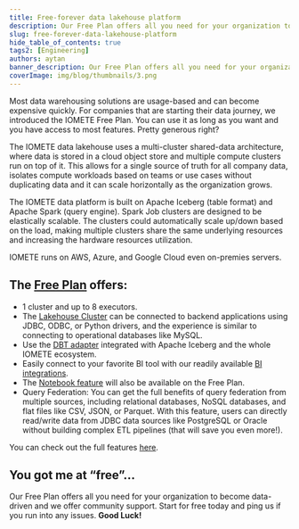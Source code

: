 ```yaml
---
title: Free-forever data lakehouse platform
description: Our Free Plan offers all you need for your organization to become data-driven and we offer community support. Start for free today
slug: free-forever-data-lakehouse-platform
hide_table_of_contents: true
tags2: [Engineering]
authors: aytan
banner_description: Our Free Plan offers all you need for your organization to become data-driven
coverImage: img/blog/thumbnails/3.png
---
```


Most data warehousing solutions are usage-based and can become expensive quickly. For companies that are starting their data journey, we introduced the IOMETE Free Plan. You can use it as long as you want and you have access to most features. Pretty generous right?

<!-- truncate -->

The IOMETE data lakehouse uses a multi-cluster shared-data architecture, where data is stored in a cloud object store and multiple compute clusters run on top of it. This allows for a single source of truth for all company data, isolates compute workloads based on teams or use cases without duplicating data and it can scale horizontally as the organization grows.

The IOMETE data platform is built on Apache Iceberg (table format) and Apache Spark (query engine). Spark Job clusters are designed to be elastically scalable. The clusters could automatically scale up/down based on the load, making multiple clusters share the same underlying resources and increasing the hardware resources utilization.

IOMETE runs on AWS, Azure, and Google Cloud even on-premies servers.

## The [Free Plan](https://iomete.com/pricing) offers:

- 1 cluster and up to 8 executors.
- The [Lakehouse Cluster](https://iomete.com/docs/user-guide/virtual-lakehouses) can be connected to backend applications using JDBC, ODBC, or Python drivers, and the experience is similar to connecting to operational databases like MySQL.
- Use the [DBT adapter](https://iomete.com/docs/guides/dbt/getting-started-with-iomete-dbt) integrated with Apache Iceberg and the whole IOMETE ecosystem.
- Easily connect to your favorite BI tool with our readily available [BI integrations](https://iomete.com/docs/guides).
- The [Notebook feature](https://iomete.com/docs/starting-with-notebook) will also be available on the Free Plan.
- Query Federation: You can get the full benefits of query federation from multiple sources, including relational databases, NoSQL databases, and flat files like CSV, JSON, or Parquet. With this feature, users can directly read/write data from JDBC data sources like PostgreSQL or Oracle without building complex ETL pipelines (that will save you even more!).

You can check out the full features [here](https://iomete.com/pricing).

## You got me at “free”…

Our Free Plan offers all you need for your organization to become data-driven and we offer community support. Start for free today and ping us if you run into any issues. **Good Luck!**
